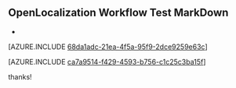 ## OpenLocalization Workflow Test MarkDown
* 

[AZURE.INCLUDE [68da1adc-21ea-4f5a-95f9-2dce9259e63c](calleeMd1.md)]



[AZURE.INCLUDE [ca7a9514-f429-4593-b756-c1c25c3ba15f](calleeMd2.md)]

 
thanks!